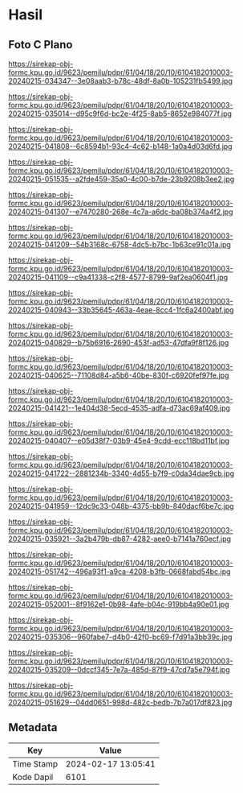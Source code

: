 # Hasil

## Foto C Plano

https://sirekap-obj-formc.kpu.go.id/9623/pemilu/pdpr/61/04/18/20/10/6104182010003-20240215-034347--3e08aab3-b78c-48df-8a0b-105231fb5499.jpg

https://sirekap-obj-formc.kpu.go.id/9623/pemilu/pdpr/61/04/18/20/10/6104182010003-20240215-035014--d95c9f6d-bc2e-4f25-8ab5-8652e984077f.jpg

https://sirekap-obj-formc.kpu.go.id/9623/pemilu/pdpr/61/04/18/20/10/6104182010003-20240215-041808--6c8594b1-93c4-4c62-b148-1a0a4d03d6fd.jpg

https://sirekap-obj-formc.kpu.go.id/9623/pemilu/pdpr/61/04/18/20/10/6104182010003-20240215-051535--a2fde459-35a0-4c00-b7de-23b9208b3ee2.jpg

https://sirekap-obj-formc.kpu.go.id/9623/pemilu/pdpr/61/04/18/20/10/6104182010003-20240215-041307--e7470280-268e-4c7a-a6dc-ba08b374a4f2.jpg

https://sirekap-obj-formc.kpu.go.id/9623/pemilu/pdpr/61/04/18/20/10/6104182010003-20240215-041209--54b3168c-6758-4dc5-b7bc-1b63ce91c01a.jpg

https://sirekap-obj-formc.kpu.go.id/9623/pemilu/pdpr/61/04/18/20/10/6104182010003-20240215-041109--c9a41338-c2f8-4577-8799-9af2ea0604f1.jpg

https://sirekap-obj-formc.kpu.go.id/9623/pemilu/pdpr/61/04/18/20/10/6104182010003-20240215-040943--33b35645-463a-4eae-8cc4-1fc6a2400abf.jpg

https://sirekap-obj-formc.kpu.go.id/9623/pemilu/pdpr/61/04/18/20/10/6104182010003-20240215-040829--b75b6916-2690-453f-ad53-47dfa9f8f126.jpg

https://sirekap-obj-formc.kpu.go.id/9623/pemilu/pdpr/61/04/18/20/10/6104182010003-20240215-040625--71108d84-a5b6-40be-830f-c6920fef97fe.jpg

https://sirekap-obj-formc.kpu.go.id/9623/pemilu/pdpr/61/04/18/20/10/6104182010003-20240215-041421--1e404d38-5ecd-4535-adfa-d73ac69af409.jpg

https://sirekap-obj-formc.kpu.go.id/9623/pemilu/pdpr/61/04/18/20/10/6104182010003-20240215-040407--e05d38f7-03b9-45e4-9cdd-ecc118bd11bf.jpg

https://sirekap-obj-formc.kpu.go.id/9623/pemilu/pdpr/61/04/18/20/10/6104182010003-20240215-041722--2881234b-3340-4d55-b7f9-c0da34dae9cb.jpg

https://sirekap-obj-formc.kpu.go.id/9623/pemilu/pdpr/61/04/18/20/10/6104182010003-20240215-041959--12dc9c33-048b-4375-bb9b-840dacf6be7c.jpg

https://sirekap-obj-formc.kpu.go.id/9623/pemilu/pdpr/61/04/18/20/10/6104182010003-20240215-035921--3a2b479b-db87-4282-aee0-b7141a760ecf.jpg

https://sirekap-obj-formc.kpu.go.id/9623/pemilu/pdpr/61/04/18/20/10/6104182010003-20240215-051742--496a93f1-a9ca-4208-b3fb-0668fabd54bc.jpg

https://sirekap-obj-formc.kpu.go.id/9623/pemilu/pdpr/61/04/18/20/10/6104182010003-20240215-052001--8f9162e1-0b98-4afe-b04c-919bb4a90e01.jpg

https://sirekap-obj-formc.kpu.go.id/9623/pemilu/pdpr/61/04/18/20/10/6104182010003-20240215-035306--960fabe7-d4b0-42f0-bc69-f7d91a3bb39c.jpg

https://sirekap-obj-formc.kpu.go.id/9623/pemilu/pdpr/61/04/18/20/10/6104182010003-20240215-035209--0dccf345-7e7a-485d-87f9-47cd7a5e794f.jpg

https://sirekap-obj-formc.kpu.go.id/9623/pemilu/pdpr/61/04/18/20/10/6104182010003-20240215-051629--04dd0651-998d-482c-bedb-7b7a017df823.jpg


## Metadata

| Key        | Value               |
| ---------- | ------------------- |
| Time Stamp | 2024-02-17 13:05:41 |
| Kode Dapil | 6101                |



